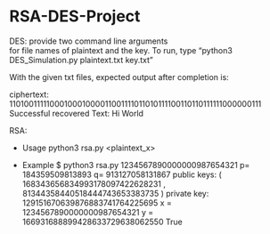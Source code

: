 # RSA-DES-Project

DES:
provide two command line arguments  
for file names of plaintext and the key.
To run, type “python3 DES_Simulation.py plaintext.txt key.txt”
   
With the given txt files, expected output after completion is:

ciphertext: 1101001111100010001000011001111011010111100110110111111000000111
Successful
recovered Text: Hi World

RSA:
- Usage
python3 rsa.py <plaintext_x>

- Example
$ python3 rsa.py 1234567890000000987654321
p= 184359509813893
q= 913127058131867
public keys: ( 168343656834993178097422628231 , 81344358440518444743653383735 )
private key: 129151670639876883741764225695
x = 1234567890000000987654321
y = 166931688899428633729638062550
True
